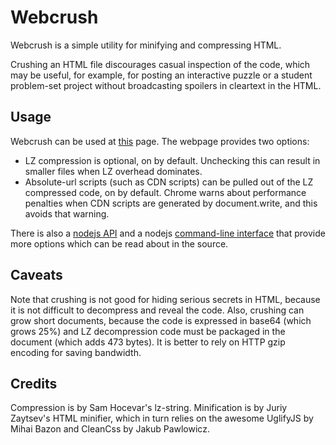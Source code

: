 Webcrush
========

Webcrush is a simple utility for minifying and compressing HTML.

Crushing an HTML file discourages casual inspection of the code,
which may be useful, for example, for posting an interactive puzzle
or a student problem-set project without broadcasting spoilers
in cleartext in the HTML.

## Usage

Webcrush can be used at [this][1] page. The webpage provides two options:

  * LZ compression is optional, on by default.  Unchecking this
    can result in smaller files when LZ overhead dominates.
  * Absolute-url scripts (such as CDN scripts) can be pulled
    out of the LZ compressed code, on by default.  Chrome
    warns about performance penalties when CDN scripts are
    generated by document.write, and this avoids that warning.

There is also a [nodejs API][2] and a nodejs [command-line interface][3]
that provide more options which can be read about in the source.

[1]: https://rawgit.com/davidbau/webcrush/master/webcrush.html
[2]: https://github.com/davidbau/webcrush/blob/master/lib/webcrush.js
[3]: https://github.com/davidbau/webcrush/blob/master/bin/webcrush

## Caveats

Note that crushing is not good for hiding serious secrets in HTML,
because it is not difficult to decompress and reveal the code.
Also, crushing can grow short documents, because the code is
expressed in base64 (which grows 25%) and LZ decompression code
must be packaged in the document (which adds 473 bytes). It
is better to rely on HTTP gzip encoding for saving bandwidth.

## Credits

Compression is by Sam Hocevar's lz-string.  Minification is by
Juriy Zaytsev's HTML minifier, which in turn relies on the awesome
UglifyJS by Mihai Bazon and CleanCss by Jakub Pawlowicz.
